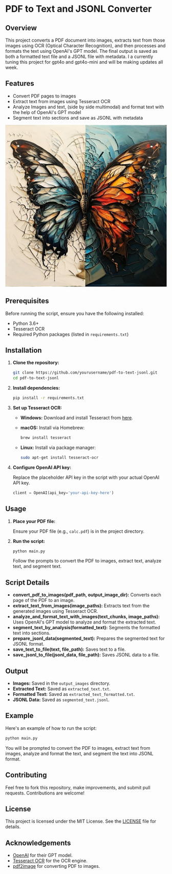 # PDF to Text and JSONL Converter

## Overview

This project converts a PDF document into images, extracts text from those images using OCR (Optical Character Recognition), and then processes and formats the text using OpenAI's GPT model. The final output is saved as both a formatted text file and a JSONL file with metadata.  I a currently tuning this project for gpt4o and gpt4o-mini and will be making updates all week.

## Features

- Convert PDF pages to images
- Extract text from images using Tesseract OCR
- Analyze Images and text, (side by side multimodal) and format text with the help of OpenAI's GPT model
- Segment text into sections and save as JSONL with metadata

![Transform](transform.jpg)

## Prerequisites

Before running the script, ensure you have the following installed:

- Python 3.6+
- Tesseract OCR
- Required Python packages (listed in `requirements.txt`)

## Installation

1. **Clone the repository:**

    ```sh
    git clone https://github.com/yourusername/pdf-to-text-jsonl.git
    cd pdf-to-text-jsonl
    ```

2. **Install dependencies:**

    ```sh
    pip install -r requirements.txt
    ```

3. **Set up Tesseract OCR:**

    - **Windows:** Download and install Tesseract from [here](https://github.com/tesseract-ocr/tesseract/wiki).
    - **macOS:** Install via Homebrew:

      ```sh
      brew install tesseract
      ```
    - **Linux:** Install via package manager:

      ```sh
      sudo apt-get install tesseract-ocr
      ```

4. **Configure OpenAI API key:**

    Replace the placeholder API key in the script with your actual OpenAI API key.

    ```python
    client = OpenAI(api_key='your-api-key-here')
    ```

## Usage

1. **Place your PDF file:**

    Ensure your PDF file (e.g., `calc.pdf`) is in the project directory.

2. **Run the script:**

    ```sh
    python main.py
    ```

    Follow the prompts to convert the PDF to images, extract text, analyze text, and segment text.

## Script Details

- **convert_pdf_to_images(pdf_path, output_image_dir):** Converts each page of the PDF to an image.
- **extract_text_from_images(image_paths):** Extracts text from the generated images using Tesseract OCR.
- **analyze_and_format_text_with_images(text_chunks, image_paths):** Uses OpenAI's GPT model to analyze and format the extracted text.
- **segment_text_by_analysis(formatted_text):** Segments the formatted text into sections.
- **prepare_jsonl_data(segmented_text):** Prepares the segmented text for JSONL format.
- **save_text_to_file(text, file_path):** Saves text to a file.
- **save_jsonl_to_file(jsonl_data, file_path):** Saves JSONL data to a file.

## Output

- **Images:** Saved in the `output_images` directory.
- **Extracted Text:** Saved as `extracted_text.txt`.
- **Formatted Text:** Saved as `extracted_text_formatted.txt`.
- **JSONL Data:** Saved as `segmented_text.jsonl`.

## Example

Here's an example of how to run the script:

```sh
python main.py
```

You will be prompted to convert the PDF to images, extract text from images, analyze and format the text, and segment the text into JSONL format.

## Contributing

Feel free to fork this repository, make improvements, and submit pull requests. Contributions are welcome!

## License

This project is licensed under the MIT License. See the [LICENSE](LICENSE) file for details.

## Acknowledgements

- [OpenAI](https://www.openai.com/) for their GPT model.
- [Tesseract OCR](https://github.com/tesseract-ocr/tesseract) for the OCR engine.
- [pdf2image](https://github.com/Belval/pdf2image) for converting PDF to images.

